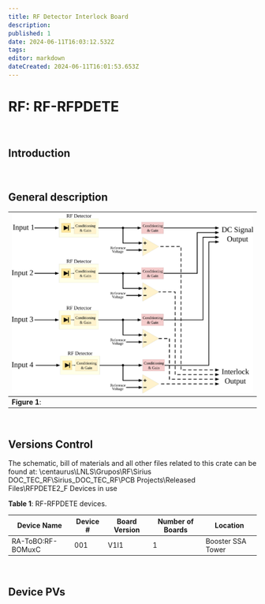 ```yaml
---
title: RF Detector Interlock Board
description: 
published: 1
date: 2024-06-11T16:03:12.532Z
tags: 
editor: markdown
dateCreated: 2024-06-11T16:01:53.653Z
---
```


# RF: RF-RFPDETE

<br>

## Introduction

<br>

## General description

|![](/img/groups/rf/det_interlock_board/RF-RFPDETE_block_diagram.svg)|
|-|
|**Figure 1**: |

<br>

## Versions Control

The schematic, bill of materials and all other files related to this crate can be found at:
\\centaurus\LNLS\Grupos\RF\Sirius DOC_TEC_RF\Sirius_DOC_TEC_RF\PCB Projects\Released Files\RFPDETE2_F
Devices in use

**Table 1**: RF-RFPDETE devices.

Device Name| Device #| Board Version| Number of Boards| Location |
|-|-|-|-|-|
|RA-ToBO:RF-BOMuxC| 001| V1I1| 1| Booster SSA Tower |

<br>

## Device PVs